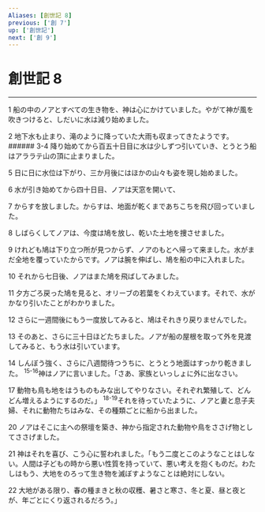 ```yaml
---
Aliases: [創世記 8]
previous: ['創 7']
up: ['創世記']
next: ['創 9']
---
```

# 創世記 8

***




1 
船の中のノアとすべての生き物を、神は心にかけていました。やがて神が風を吹きつけると、しだいに水は減り始めました。 



2 
地下水も止まり、滝のように降っていた大雨も収まってきたようです。 ###### 3-4 降り始めてから百五十日目に水は少しずつ引いていき、とうとう船はアララテ山の頂に止まりました。 



5 
日に日に水位は下がり、三か月後にはほかの山々も姿を現し始めました。 



6 
水が引き始めてから四十日目、ノアは天窓を開いて、 



7 
からすを放しました。からすは、地面が乾くまであちこちを飛び回っていました。 



8 
しばらくしてノアは、今度は鳩を放し、乾いた土地を捜させました。 



9 
けれども鳩は下り立つ所が見つからず、ノアのもとへ帰って来ました。水がまだ全地を覆っていたからです。ノアは腕を伸ばし、鳩を船の中に入れました。 



10 
それから七日後、ノアはまた鳩を飛ばしてみました。 



11 
夕方ごろ戻った鳩を見ると、オリーブの若葉をくわえています。それで、水がかなり引いたことがわかりました。 



12 
さらに一週間後にもう一度放してみると、鳩はそれきり戻りませんでした。 



13 
そのあと、さらに三十日ほどたちました。ノアが船の屋根を取って外を見渡してみると、もう水は引いています。 



14 
しんぼう強く、さらに八週間待つうちに、とうとう地面はすっかり乾きました。 <sup class="versenum">15-16</sup>神はノアに言いました。「さあ、家族といっしょに外に出なさい。 



17 
動物も鳥も地をはうものもみな出してやりなさい。それぞれ繁殖して、どんどん増えるようにするのだ。」 <sup class="versenum">18-19</sup>それを待っていたように、ノアと妻と息子夫婦、それに動物たちはみな、その種類ごとに船から出ました。 



20 
ノアはそこに主への祭壇を築き、神から指定された動物や鳥をささげ物としてささげました。 



21 
神はそれを喜び、こう心に誓われました。「もう二度とこのようなことはしない。人間は子どもの時から悪い性質を持っていて、悪い考えを抱くものだ。わたしはもう、大地をのろって生き物を滅ぼすようなことは絶対にしない。 



22 
大地がある限り、春の種まきと秋の収穫、暑さと寒さ、冬と夏、昼と夜とが、年ごとにくり返されるだろう。」
